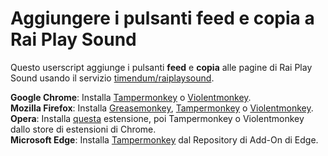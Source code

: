 # Aggiungere i pulsanti feed e copia a Rai Play Sound

Questo userscript aggiunge i pulsanti **feed** e **copia** alle pagine di Rai Play Sound usando il servizio [timendum/raiplaysound](https://github.com/timendum/raiplaysound).

**Google Chrome**: Installa [Tampermonkey](https://chrome.google.com/webstore/detail/tampermonkey/dhdgffkkebhmkfjojejmpbldmpobfkfo) o [Violentmonkey](https://chrome.google.com/webstore/detail/violentmonkey/jinjaccalgkegednnccohejagnlnfdag).  
**Mozilla Firefox**: Installa [Greasemonkey](https://addons.mozilla.org/en-US/firefox/addon/greasemonkey/), [Tampermonkey](https://addons.mozilla.org/en-US/firefox/addon/tampermonkey/) o [Violentmonkey](https://addons.mozilla.org/en-US/firefox/addon/violentmonkey/).  
**Opera**: Installa [questa](https://addons.opera.com/en/extensions/details/install-chrome-extensions/) estensione, poi Tampermonkey o Violentmonkey dallo store di estensioni di Chrome.  
**Microsoft Edge**: Installa [Tampermonkey](https://microsoftedge.microsoft.com/addons/detail/tampermonkey/iikmkjmpaadaobahmlepeloendndfphd) dal Repository di Add-On di Edge.
